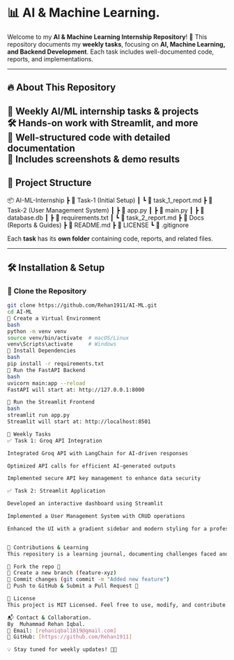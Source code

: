 # 📊 AI & Machine Learning.
Welcome to my **AI & Machine Learning Internship Repository**! 🚀 This repository documents my **weekly tasks**, focusing on **AI, Machine Learning, and Backend Development**. Each task includes well-documented code, reports, and implementations.

---

## 🔥 About This Repository  
📌 Weekly AI/ML internship tasks & projects  
🛠 Hands-on work with **Streamlit, and more**  
📂 Well-structured code with **detailed documentation**  
📸 Includes **screenshots** & **demo results**    
---

## 📂 Project Structure  
📦 AI-ML-Internship
┣ 📂 Task-1 (Initial Setup)
┃ ┗ 📜 task_1_report.md
┣ 📂 Task-2 (User Management System)
┃ ┣ 📜 app.py
┃ ┣ 📜 main.py
┃ ┣ 📜 database.db
┃ ┣ 📜 requirements.txt
┃ ┗ 📜 task_2_report.md
┣ 📂 Docs (Reports & Guides)
┣ 📜 README.md
┣ 📜 LICENSE
┗ 📜 .gitignore

Each **task** has its **own folder** containing code, reports, and related files.  

---

## 🛠 Installation & Setup  

### 🔹 **Clone the Repository**  
```bash
git clone https://github.com/Rehan1911/AI-ML.git
cd AI-ML
🔹 Create a Virtual Environment
bash
python -m venv venv
source venv/bin/activate  # macOS/Linux
venv\Scripts\activate     # Windows
🔹 Install Dependencies
bash
pip install -r requirements.txt
🔹 Run the FastAPI Backend
bash
uvicorn main:app --reload
FastAPI will start at: http://127.0.0.1:8000

🔹 Run the Streamlit Frontend
bash
streamlit run app.py
Streamlit will start at: http://localhost:8501

🚀 Weekly Tasks
✅ Task 1: Groq API Integration

Integrated Groq API with LangChain for AI-driven responses

Optimized API calls for efficient AI-generated outputs

Implemented secure API key management to enhance data security

✅ Task 2: Streamlit Application

Developed an interactive dashboard using Streamlit

Implemented a User Management System with CRUD operations

Enhanced the UI with a gradient sidebar and modern styling for a professional look


🤝 Contributions & Learning
This repository is a learning journal, documenting challenges faced and solutions implemented. Feedback and contributions are always welcome!

🔹 Fork the repo 🍴
🔹 Create a new branch (feature-xyz)
🔹 Commit changes (git commit -m "Added new feature")
🔹 Push to GitHub & Submit a Pull Request 🚀

📜 License
This project is MIT Licensed. Feel free to use, modify, and contribute! 🎉

📬 Contact & Collaboration.
By  Muhammad Rehan Iqbal.
📩 Email: [rehaniqbal1819@gmail.com]
🔗 GitHub: [https://github.com/Rehan1911]

💡 Stay tuned for weekly updates! 🚀✨
